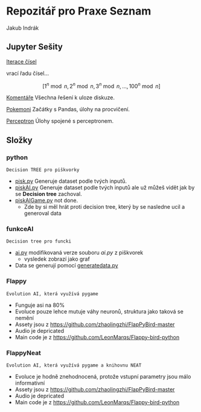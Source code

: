 # Repozitář pro Praxe Seznam

Jakub Indrák

## Jupyter Sešity

[Iterace čísel](<Iterace\ čísel.ipynb>)

vrací řadu čísel...

$$[1^{n} \bmod n,2^{n} \bmod n,3^{n} \bmod n,...,100^{n} \bmod n]$$

[Komentáře](<Komentare.ipynb>)
Všechna řešení k uloze diskuze.

[Pokemoni](<Pokemoni.ipynb>)
Začátky s Pandas, úlohy na procvičení.

[Perceptron](<01\ -\ Perceptron/01_Perceptron.ipynb>)
Úlohy spojené s perceptronem.

## Složky

### python

    Decision TREE pro piškvorky

- [pisk.py](python/pisk.py) Generuje dataset podle tvých inputů.
- [piskAI.py](python/piskAi.py) Generuje dataset podle tvých inputů ale už můžeš vidět jak by se **Decision tree** zachoval.
- [piskAIGame.py](python/piskAiGame.py) not done.
  - Zde by si měl hrát proti decision tree, který by se nasledne ucil a generoval data

### funkceAI

    Decision tree pro funcki

- [ai.py](funkceAi/ai.py) modifikovaná verze souboru _ai.py_ z piškvorek
  - vysledek zobrazí jako graf
- Data se generují pomocí [generatedata.py](funkceAi/generatedata.py)

### Flappy

    Evolution AI, která využívá pygame

- Funguje asi na 80%
- Evoluce pouze lehce mutuje váhy neuronů, struktura jako taková se nemění
- Assety jsou z <https://github.com/zhaolingzhi/FlapPyBird-master>
- Audio je depricated
- Main code je z <https://github.com/LeonMarqs/Flappy-bird-python>

### FlappyNeat

    Evolution AI, která využívá pygame a knihovnu NEAT

- Evoluce je hodně znehodnocená, protože vstupní parametry jsou málo informativní
- Assety jsou z <https://github.com/zhaolingzhi/FlapPyBird-master>
- Audio je depricated
- Main code je z <https://github.com/LeonMarqs/Flappy-bird-python>

<!--  -->
